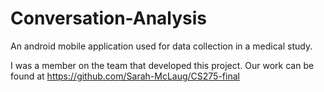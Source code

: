 # Conversation-Analysis
An android mobile application used for data collection in a medical study.

I was a member on the team that developed this project. Our work can be found at https://github.com/Sarah-McLaug/CS275-final
